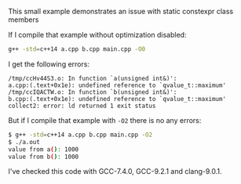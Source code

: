 This small example demonstrates an issue with static constexpr class members

If I compile that example without optimization disabled:

```sh
g++ -std=c++14 a.cpp b.cpp main.cpp -O0
```

I get the following errors:
```
/tmp/ccHv44S3.o: In function `a(unsigned int&)':
a.cpp:(.text+0x1e): undefined reference to `qvalue_t::maximum'
/tmp/ccIQACTW.o: In function `b(unsigned int&)':
b.cpp:(.text+0x1e): undefined reference to `qvalue_t::maximum'
collect2: error: ld returned 1 exit status
```

But if I compile that example with `-O2` there is no any errors:
```sh
$ g++ -std=c++14 a.cpp b.cpp main.cpp -O2
$ ./a.out 
value from a(): 1000
value from b(): 1000
```

I've checked this code with GCC-7.4.0, GCC-9.2.1 and clang-9.0.1.

